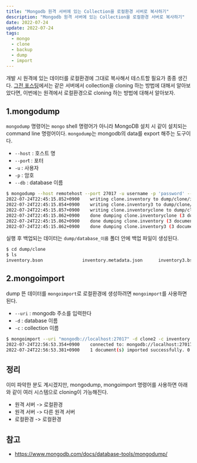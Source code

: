 ```yaml
---
title: "Mongodb 원격 서버에 있는 Collection을 로컬환경 서버로 복사하기"
description: "Mongodb 원격 서버에 있는 Collection을 로컬환경 서버로 복사하기"
date: 2022-07-24
update: 2022-07-24
tags:
  - mongo
  - clone
  - backup
  - dump
  - import
---
```


개발 시 원격에 있는 데이터를 로컬환경에 그대로 복사해서 테스트할 필요가 종종 생긴다. [그전 포스팅](https://blog.advenoh.pe.kr/database/Mongodb-Collection-Cloning%ED%95%98%EB%8A%94-%EB%B0%A9%EB%B2%95/)에서는 같은 서버에서 collection을 cloning 하는 방법에 대해서 알아보았다면, 이번에는 원격에서 로컬환경으로 cloning 하는 방법에 대해서 알아보자.

## 1.mongodump

`mongodump` 명령어는 `mongo` shell 명령어가 아니라 MongoDB 설치 시 같이 설치되는 command line 명령어이다. `mongodump`는 mongodb의 data를 export 해주는 도구이다.

- `--host` : 호스트 명
- `--por`t : 포터
- `-u` : 사용자
- `-p` : 암호
- `--db` : database 이름

```bash
$ mongodump --host remotehost --port 27017 -u username -p 'password' --db clone
2022-07-24T22:45:15.852+0900    writing clone.inventory to dump/clone/inventory.bson
2022-07-24T22:45:15.854+0900    writing clone.inventory3 to dump/clone/inventory3.bson
2022-07-24T22:45:15.857+0900    writing clone.inventoryclone to dump/clone/inventoryclone.bson
2022-07-24T22:45:15.862+0900    done dumping clone.inventoryclone (3 documents)
2022-07-24T22:45:15.862+0900    done dumping clone.inventory (3 documents)
2022-07-24T22:45:15.862+0900    done dumping clone.inventory3 (3 documents)
```

실행 후 백업되는 데이터는 `dump/database_이름` 폴더 안에 백업 파일이 생성된다.

```bash
$ cd dump/clone
$ ls 
inventory.bson               inventory.metadata.json      inventory3.bson              inventory3.metadata.json     inventoryclone.bson          inventoryclone.metadata.json
```

## 2.mongoimport

dump 뜬 데이터를 `mongoimport`로 로컬환경에 생성하려면 `mongoimport`를 사용하면 된다.

- `--uri` : mongodb 주소를 입력한다
- `-d` : database 이름
- `-c` : collection 이름

```bash
$ mongoimport --uri "mongodb://localhost:27017" -d clone2 -c inventory inventory.metadata.json
2022-07-24T22:56:53.354+0900    connected to: mongodb://localhost:27017
2022-07-24T22:56:53.381+0900    1 document(s) imported successfully. 0 document(s) failed to import.
```

## 정리

이미 파악한 분도 계시겠지만, mongodump, mongoimport 명령어를 사용하면 아래와 같이 여러 시스템으로 cloning이 가능해진다.

- 원격 서버 -> 로컬환경
- 원격 서버 -> 다른 원격 서버
- 로컬환경 -> 로컬환경

## 참고

- https://www.mongodb.com/docs/database-tools/mongodump/

  

  
